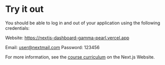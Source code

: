 # Try it out
You should be able to log in and out of your application using the following credentials:

Website: https://nextjs-dashboard-gamma-pearl.vercel.app

Email: user@nextmail.com
Password: 123456

For more information, see the [course curriculum](https://nextjs.org/learn) on the Next.js Website.
